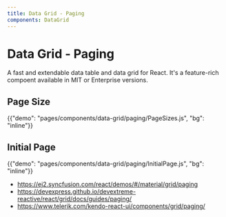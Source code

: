 ```yaml
---
title: Data Grid - Paging
components: DataGrid
---
```


# Data Grid - Paging

<p class="description">A fast and extendable data table and data grid for React. It's a feature-rich compoent available in MIT or Enterprise versions.</p>


## Page Size

{{"demo": "pages/components/data-grid/paging/PageSizes.js", "bg": "inline"}}


## Initial Page

{{"demo": "pages/components/data-grid/paging/InitialPage.js", "bg": "inline"}}

- https://ej2.syncfusion.com/react/demos/#/material/grid/paging
- https://devexpress.github.io/devextreme-reactive/react/grid/docs/guides/paging/
- https://www.telerik.com/kendo-react-ui/components/grid/paging/
